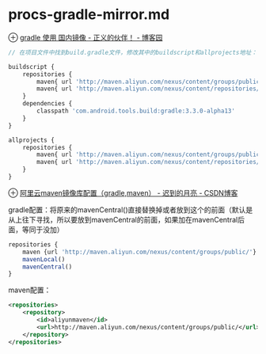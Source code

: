# procs-gradle-mirror.md
⊕ [gradle 使用 国内镜像 - 正义的伙伴！ - 博客园](https://www.cnblogs.com/whm-blog/p/12407786.html)

```js
// 在项目文件中找到build.gradle文件，修改其中的buildscript和allprojects地址：

buildscript {
    repositories {
        maven{ url 'http://maven.aliyun.com/nexus/content/groups/public/' }
        maven{ url 'http://maven.aliyun.com/nexus/content/repositories/jcenter'}
    }
    dependencies {
        classpath 'com.android.tools.build:gradle:3.3.0-alpha13'
    }
}

allprojects {
    repositories {
        maven{ url 'http://maven.aliyun.com/nexus/content/groups/public/'}
        maven{ url 'http://maven.aliyun.com/nexus/content/repositories/jcenter'}
    }
}
```

⊕ [阿里云maven镜像库配置（gradle,maven） - 迟到的月亮 - CSDN博客](https://blog.csdn.net/qq_32193151/article/details/70907037)

gradle配置：将原来的mavenCentral()直接替换掉或者放到这个的前面（默认是从上往下寻找，所以要放到mavenCentral的前面，如果加在mavenCentral后面，等同于没加）

```js
repositories {
    maven {url 'http://maven.aliyun.com/nexus/content/groups/public/'}
    mavenLocal()
    mavenCentral()
}
```

maven配置：

```xml
<repositories>
    <repository>
        <id>aliyunmaven</id>
        <url>http://maven.aliyun.com/nexus/content/groups/public/</url>
    </repository>
</repositories>
```
